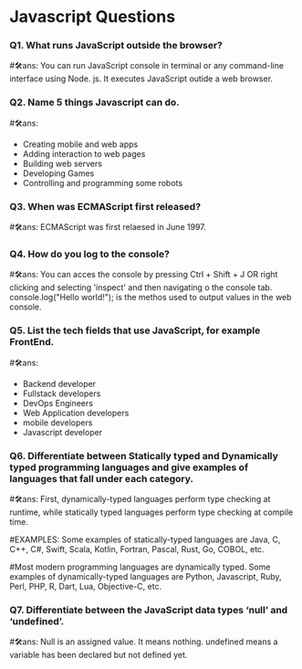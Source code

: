 
# Javascript Questions
### Q1. What runs JavaScript outside the browser?
#🛠ans: You can run JavaScript console in terminal or any command-line interface using Node. js. It executes JavaScript outide a web browser.

### Q2. Name 5 things Javascript can do.
#🛠ans: 
- Creating mobile and web apps
- Adding interaction to web pages
- Building web servers
- Developing Games
- Controlling and programming some robots

### Q3. When was ECMAScript first released?
#🛠ans: ECMAScript was first relaesed in June 1997.

### Q4. How do you log to the console?
#🛠ans: You can acces the console by pressing Ctrl + Shift + J OR right clicking and selecting 'inspect' and then navigating o the console tab. console.log("Hello world!"); is the methos used to output values in the web console.


### Q5. List the tech fields that use JavaScript, for example FrontEnd.
#🛠ans:
- Backend developer
- Fullstack developers
- DevOps Engineers
- Web Application developers
- mobile developers
- Javascript developer


### Q6. Differentiate between Statically typed and Dynamically typed programming languages and give examples of languages that fall under each category.
#🛠ans: First, dynamically-typed languages perform type checking at runtime, while statically typed languages perform type checking at compile time. 

#EXAMPLES: Some examples of statically-typed languages are Java, C, C++, C#, Swift, Scala, Kotlin, Fortran, Pascal, Rust, Go, COBOL, etc.

#Most modern programming languages are dynamically typed. Some examples of dynamically-typed languages are Python, Javascript, Ruby, Perl, PHP, R, Dart, Lua, Objective-C, etc.


### Q7. Differentiate between the JavaScript data types ‘null’ and ‘undefined’. 
#🛠ans: Null is an assigned value. It means nothing. undefined means a variable has been declared but not defined yet.



 
